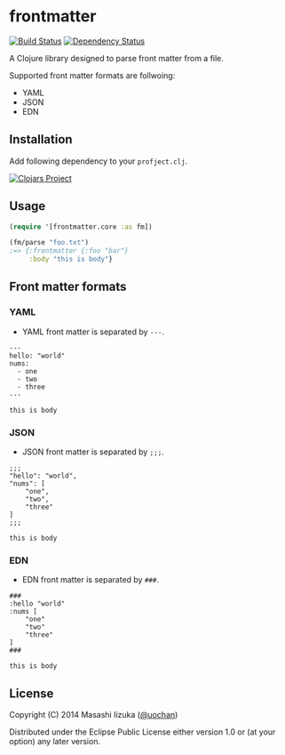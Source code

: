 # frontmatter

[![Build Status](https://travis-ci.org/liquidz/frontmatter.svg?branch=master)](https://travis-ci.org/liquidz/frontmatter)
[![Dependency Status](https://www.versioneye.com/user/projects/540c4b64ccc023ede900024e/badge.svg?style=flat)](https://www.versioneye.com/user/projects/540c4b64ccc023ede900024e)

A Clojure library designed to parse front matter from a file.

Supported front matter formats are follwoing:

 * YAML
 * JSON
 * EDN

## Installation

Add following dependency to your `profject.clj`.

[![Clojars Project](http://clojars.org/frontmatter/latest-version.svg)](http://clojars.org/frontmatter)

## Usage

```clojure
(require '[frontmatter.core :as fm])

(fm/parse "foo.txt")
;=> {:frontmatter {:foo "bar"}
     :body "this is body"}
```

## Front matter formats

### YAML
 * YAML front matter is separated by `---`.
```
---
hello: "world"
nums:
  - one
  - two
  - three
---

this is body
```

### JSON
 * JSON front matter is separated by `;;;`.
```
;;;
"hello": "world",
"nums": [
    "one",
    "two",
    "three"
]
;;;

this is body
```

### EDN
 * EDN front matter is separated by `###`.
```
###
:hello "world"
:nums [
    "one"
    "two"
    "three"
]
###

this is body
```

## License

Copyright (C) 2014 Masashi Iizuka ([@uochan](http://twitter.com/uochan))

Distributed under the Eclipse Public License either version 1.0 or (at
your option) any later version.
